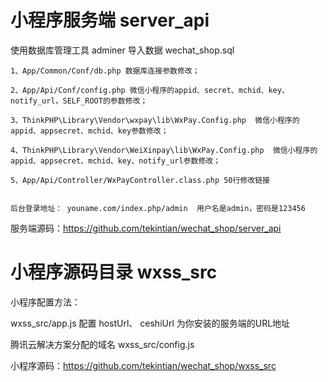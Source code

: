 
# 小程序服务端 server_api

使用数据库管理工具 adminer 导入数据 wechat_shop.sql

    1、App/Common/Conf/db.php 数据库连接参数修改；

    2、App/Api/Conf/config.php 微信小程序的appid、secret、mchid、key、notify_url，SELF_ROOT的参数修改；

    3、ThinkPHP\Library\Vendor\wxpay\lib\WxPay.Config.php  微信小程序的appid、appsecret、mchid、key参数修改；

    4、ThinkPHP\Library\Vendor\WeiXinpay\lib\WxPay.Config.php  微信小程序的appid、appsecret、mchid、key、notify_url参数修改；

    5、App/Api/Controller/WxPayController.class.php 50行修改链接


    后台登录地址： youname.com/index.php/admin  用户名是admin，密码是123456


服务端源码：https://github.com/tekintian/wechat_shop/server_api


# 小程序源码目录 wxss_src

小程序配置方法：

wxss_src/app.js
配置 hostUrl、 ceshiUrl 为你安装的服务端的URL地址


腾讯云解决方案分配的域名
wxss_src/config.js 


小程序源码：https://github.com/tekintian/wechat_shop/wxss_src



